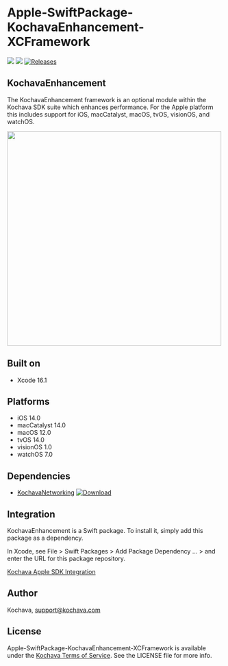 # Apple-SwiftPackage-KochavaEnhancement-XCFramework

[![](https://img.shields.io/endpoint?url=https%3A%2F%2Fswiftpackageindex.com%2Fapi%2Fpackages%2FKochava%2FApple-SwiftPackage-KochavaEnhancement-XCFramework%2Fbadge%3Ftype%3Dplatforms)](https://swiftpackageindex.com/Kochava/Apple-SwiftPackage-KochavaEnhancement-XCFramework)
[![](https://img.shields.io/endpoint?url=https%3A%2F%2Fswiftpackageindex.com%2Fapi%2Fpackages%2FKochava%2FApple-SwiftPackage-KochavaEnhancement-XCFramework%2Fbadge%3Ftype%3Dswift-versions)](https://swiftpackageindex.com/Kochava/Apple-SwiftPackage-KochavaEnhancement-XCFramework)
[![Releases](https://img.shields.io/github/v/release/kochava/Apple-SwiftPackage-KochavaEnhancement-XCFramework?include_prereleases&sort=semver)](https://github.com/Kochava/Apple-SwiftPackage-KochavaEnhancement-XCFramework/releases)

## KochavaEnhancement

The KochavaEnhancement framework is an optional module within the Kochava SDK suite which enhances performance.  For the Apple platform this includes support for iOS, macCatalyst, macOS, tvOS, visionOS, and watchOS.

<img src="https://storage.googleapis.com/kochava-web/2016/07/Kochava-horizontal-black-800x154.png" width="500" />

## Built on

* Xcode 16.1

## Platforms

* iOS 14.0
* macCatalyst 14.0
* macOS 12.0
* tvOS 14.0
* visionOS 1.0
* watchOS 7.0

## Dependencies

* [KochavaNetworking](https://github.com/Kochava/Apple-SwiftPackage-KochavaNetworking) [![Download](https://img.shields.io/github/v/release/kochava/Apple-SwiftPackage-KochavaNetworking?include_prereleases&sort=semver)](https://github.com/Kochava/Apple-SwiftPackage-KochavaNetworking/releases)

## Integration

KochavaEnhancement is a Swift package.  To install it, simply add this package as a dependency.

In Xcode, see File > Swift Packages > Add Package Dependency ... > and enter the URL for this package repository.

[Kochava Apple SDK Integration](https://support.kochava.com/sdk-integration/ios-sdk-integration/)

## Author

Kochava, support@kochava.com

## License

Apple-SwiftPackage-KochavaEnhancement-XCFramework is available under the [Kochava Terms of Service](https://www.kochava.com/terms-of-service/). See the LICENSE file for more info.
